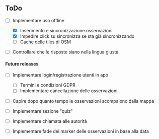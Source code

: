 ## ToDo

- [ ] Implementare uso offline
    - [x] Inserimento e sincronizzazione osservazioni
    - [x] Impedire click su sincronizza se sta già sincronizzando
	- [ ] Cache delle tiles di OSM
	
- [ ] Controllare che le risposte siano nella lingua giusta


#### Future releases

- [ ] Implementare login/registrazione utenti in app
	- [ ] Termini e condizioni GDPR
    - [ ] Implementare cancellazione delle osservazioni

- [ ] Capire dopo quanto tempo le osservazioni scompaiono dalla mappa

- [ ] Implementare sezione "quiz"
    
- [ ] Implementare chiamata alle autorità

- [ ] Implementare fade dei marker delle osservazioni in base alla data
